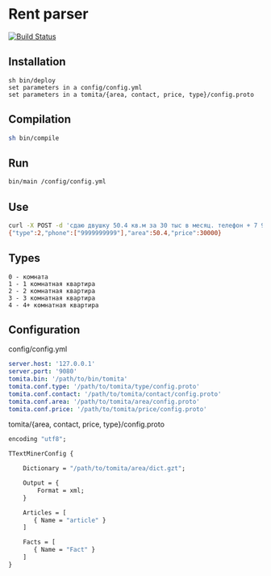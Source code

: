 # Rent parser

[![Build Status](https://travis-ci.org/mrsuh/rent-parser.svg?branch=master)](https://travis-ci.org/mrsuh/rent-parser)

## Installation
```
sh bin/deploy
set parameters in a config/config.yml
set parameters in a tomita/{area, contact, price, type}/config.proto
```

## Compilation
```sh
sh bin/compile
```

## Run
```sh
bin/main /config/config.yml
```

## Use
```sh
curl -X POST -d 'сдаю двушку 50.4 кв.м за 30 тыс в месяц. телефон + 7 999 999 9999' 'http://localhost:/parse'
{"type":2,"phone":["9999999999"],"area":50.4,"price":30000}
```

## Types
```
0 - комната
1 - 1 комнатная квартира
2 - 2 комнатная квартира
3 - 3 комнатная квартира
4 - 4+ комнатная квартира
```

## Configuration
config/config.yml
```yml
server.host: '127.0.0.1'
server.port: '9080'
tomita.bin: '/path/to/bin/tomita'
tomita.conf.type: '/path/to/tomita/type/config.proto'
tomita.conf.contact: '/path/to/tomita/contact/config.proto'
tomita.conf.area: '/path/to/tomita/area/config.proto'
tomita.conf.price: '/path/to/tomita/price/config.proto'
```

tomita/{area, contact, price, type}/config.proto
```proto
encoding "utf8";

TTextMinerConfig {

    Dictionary = "/path/to/tomita/area/dict.gzt";

    Output = {
        Format = xml;
    }

    Articles = [
       { Name = "article" }
    ]

    Facts = [
       { Name = "Fact" }
    ]
}
```